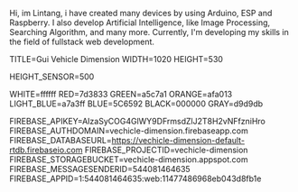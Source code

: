 <!-- I'aasm Linstang, i have created over 100 devices by using Arduino, ESP and Raspberry. I also develop Artificial Intelligence, like Image Processing, Searching Algorithm, and many more. Currently, I'm developing my skills in the field of fullstack web development. -->

Hi, im Lintang, i have created many devices by using Arduino, ESP and Raspberry. I also develop Artificial Intelligence, like Image Processing, Searching Algorithm, and many more. Currently, I'm developing my skills in the field of fullstack web development.

<!-- Portofolios:
- <a href="https://github.com/lintabong/Class-Manager-ExpressJS">Rest API Class Manager</a> (Express.Js, noSQL Firebase Realtime Database, JWT oAuth, multiple type account)
- <a href="https://github.com/lintabong/Basic-IOT-Absensi">Fullstack Employee Attendance IoT RFID Card</a> (Flask Python, noSQL Firebase Realtime Database, ESP8266, RFID card reader)
- <a href="">POS Application</a> (Gin Golang, JWT oAuth, mySQL) -->

<!---
lintabong/lintabong is a ✨ special ✨ repository because its `README.md` (this file) appears on your GitHub profile.
You can click the Preview link to take a look at your changes.
--->

TITLE=Gui Vehicle Dimension
WIDTH=1020
HEIGHT=530

HEIGHT_SENSOR=500

WHITE=ffffff
RED=7d3833
GREEN=a5c7a1
ORANGE=afa013
LIGHT_BLUE=a7a3ff
BLUE=5C6592
BLACK=000000
GRAY=d9d9db

FIREBASE_APIKEY=AIzaSyCOG4GlWY9DFrmsdZlJ2T8H2vNFfzniHro
FIREBASE_AUTHDOMAIN=vechicle-dimension.firebaseapp.com
FIREBASE_DATABASEURL=https://vechicle-dimension-default-rtdb.firebaseio.com
FIREBASE_PROJECTID=vechicle-dimension
FIREBASE_STORAGEBUCKET=vechicle-dimension.appspot.com
FIREBASE_MESSAGESENDERID=544081464635
FIREBASE_APPID=1:544081464635:web:11477486968eb043d8fb1e

